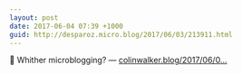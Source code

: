 ```yaml
---
layout: post
date: 2017-06-04 07:39 +1000
guid: http://desparoz.micro.blog/2017/06/03/213911.html
---
```

🔗 Whither microblogging? — [colinwalker.blog/2017/06/0...](https://colinwalker.blog/2017/06/03/whither-microblogging/)
